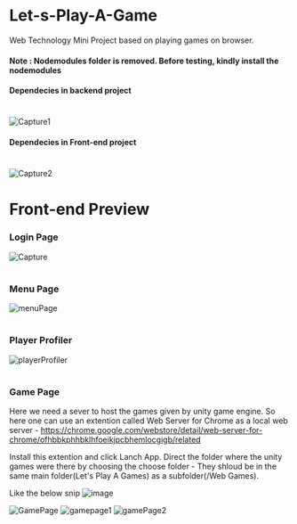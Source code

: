 # Let-s-Play-A-Game
Web Technology Mini Project based on playing games on browser.

#### Note : Nodemodules folder is removed. Before testing, kindly install the nodemodules  
#### Dependecies in backend project
#
![Capture1](https://user-images.githubusercontent.com/75524408/101258117-52200280-3746-11eb-9fe4-932214041549.PNG)

#### Dependecies in Front-end project
#
![Capture2](https://user-images.githubusercontent.com/75524408/101258198-f1dd9080-3746-11eb-8f73-b71417320351.PNG)

# Front-end Preview

### Login Page

![Capture](https://user-images.githubusercontent.com/75524408/101257742-d32aca00-3745-11eb-9551-cf2abd61f5f0.PNG)
#

### Menu Page

![menuPage](https://user-images.githubusercontent.com/75524408/101277504-e89e0380-37da-11eb-9c0a-20a832a40135.PNG)
#

### Player Profiler

![playerProfiler](https://user-images.githubusercontent.com/75524408/101277514-03707800-37db-11eb-8d60-aa3543ee0760.PNG)
#
### Game Page 

Here we need a sever to host the games given by unity game engine.
So here one can use an extention called Web Server for Chrome as a local web server - 
https://chrome.google.com/webstore/detail/web-server-for-chrome/ofhbbkphhbklhfoeikjpcbhemlocgigb/related

Install this extention and click Lanch App.
Direct the folder where the unity games were there by choosing the choose folder - They shloud be in the same main folder(Let's Play A Games) as a subfolder(/Web Games). 

Like the below snip
![image](https://user-images.githubusercontent.com/51847492/117460467-2c538f80-af6a-11eb-8bb4-76f50f3d0051.png)

![GamePage](https://user-images.githubusercontent.com/75524408/101277524-16834800-37db-11eb-8eef-9cedd1412157.PNG)
![gamepage1](https://user-images.githubusercontent.com/75524408/101277528-197e3880-37db-11eb-91f9-4585d59e52ee.PNG)
![gamePage2](https://user-images.githubusercontent.com/75524408/101277530-1be09280-37db-11eb-953d-4d178bd0ed30.PNG)
#
